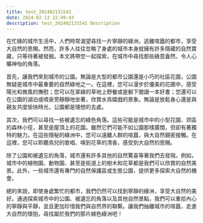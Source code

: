```yaml
---
title: test_202402131541
date: 2024-02-13 22:49:43
description: test_202402131541 Description
---
```


在忙碌的城市生活中，人們時常渴望尋找一片寧靜的綠洲，逃離喧囂的都市，享受大自然的恩賜。然而，許多人往往忽略了身處的城市本身就擁有許多隱藏的自然寶藏，只等待著被發掘。本文將帶您一起探索，在城市中尋找那些綠意盎然、令人心曠神怡的角落。

首先，讓我們來到城市的公園。無論是大型的都市公園還是小巧的社區花園，公園無疑是城市中最重要的自然綠地之一。在這裡，您可以漫步於優美的花圃中，感受陽光和微風的撫慰；您可以在翠綠的草地上野餐或是躺下閱讀一本好書；您還可以在公園的湖泊或噴泉旁靜靜地坐著，欣賞水鳥嬉戲的景象。無論是放鬆身心還是與親友共度愉快時光，公園都是理想的去處。

其次，我們可以尋找一些被遺忘的綠色角落。這些可能是城市中的小型花園、郊區的森林小徑，甚至是屋頂上的花園。雖然它們可能不如公園那樣廣闊，但卻有著獨特的魅力。在這些隱秘的綠洲中，您可以遠離人群的喧囂，與大自然親密接觸。在這裡，您可以聆聽鳥兒的歌唱、嗅到花草的清香，感受到大自然的恩賜。

除了公園和被遺忘的角落，城市還有許多其他的自然驚喜等著我們去發現。例如，城市中的植物園、動物園、甚至是街道上的樹木和花草都是我們可以欣賞的自然美景。此外，一些城市還有專門的自然保護區或生態公園，提供更多探索大自然的機會。

總的來說，即使身處繁忙的都市，我們仍然可以找到寧靜的綠洲，享受大自然的美好。通過探索城市中的公園、被遺忘的角落以及其他自然景點，我們可以重拾內心的寧靜與平靜，並且更加珍惜我們與自然界的聯繫。讓我們抽離城市的喧囂，走進大自然的懷抱，尋找屬於我們的那片綠色綠洲吧！